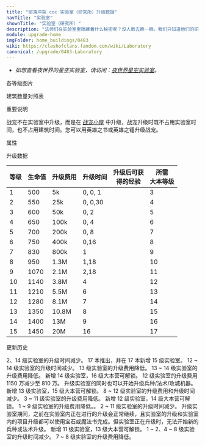 ```yaml
---
title: "部落冲突 coc 实验室（研究所）升级数据"
navTitle: "实验室"
shownTitle: "实验室（研究所）"
description: "法师们在实验室里隐藏着什么秘密呢？没人敢去瞧一眼。我们只知道他们的研究可以使部队和法术变得更强！"
module: upgrade-home
imgFolder: home_buildings/0483
wiki: https://clashofclans.fandom.com/wiki/Laboratory
canonical: /upgrade/0483-Laboratory
---
```


- *如想查看夜世界的星空实验室，请访问：[夜世界星空实验室](/upgrade/1282-Star-Laboratory)。*

<UnitInfo :folder="$frontmatter.imgFolder" imgSrc="Laboratory15.png" :imgAlt="$frontmatter.navTitle" :description="$frontmatter.description" :isSmallImg="true" />

<SmallTitle>各等级图片</SmallTitle>

<Panel>
    <UnitImgGroup title="实验室" :folder="$frontmatter.imgFolder">
        <UnitImg imgTitle="1 级" imgSrc="Laboratory1.png" />
        <UnitImg imgTitle="2 级" imgSrc="Laboratory2.png" />
        <UnitImg imgTitle="3 级" imgSrc="Laboratory3.png" />
        <UnitImg imgTitle="4 级" imgSrc="Laboratory4.png" />
        <UnitImg imgTitle="5 级" imgSrc="Laboratory5.png" />
        <UnitImg imgTitle="6 级" imgSrc="Laboratory6.png" />
        <UnitImg imgTitle="7 级" imgSrc="Laboratory7.png" />
        <UnitImg imgTitle="8 级" imgSrc="Laboratory8.png" />
        <UnitImg imgTitle="9 级" imgSrc="Laboratory9.png" />
        <UnitImg imgTitle="10 级" imgSrc="Laboratory10.png" />
        <UnitImg imgTitle="11 级" imgSrc="Laboratory11.png" />
        <UnitImg imgTitle="12 级" imgSrc="Laboratory12.png" />
        <UnitImg imgTitle="13 级" imgSrc="Laboratory13.png" />
        <UnitImg imgTitle="14 级" imgSrc="Laboratory14.png" />
        <UnitImg imgTitle="15 级" imgSrc="Laboratory15.png" />
    </UnitImgGroup>
</Panel>

<SmallTitle>建筑数量对照表</SmallTitle>

<BuildingNum>
    <BuildingNumRow title="大本等级" num="1 - 2, 3 - 17" />
    <BuildingNumRow title="建筑数量" num="    0,      1" />
</BuildingNum>

<SmallTitle>重要说明</SmallTitle>

战宠不在实验室中升级，而是在 [战宠小屋](/upgrade/0487-Pet-House) 中升级，战宠升级时既不占用实验室时间，也不占用建筑时间。您可以用英雄之书或英雄之锤升级战宠。

<SmallTitle>属性</SmallTitle>

<UnitProperties>
    <UnitProperty pKey="占地面积" pValue="3×3" />
    <UnitProperty pKey="判定面积" pValue="3×3" :isJudgeSquare="true" />
</UnitProperties>

<SmallTitle>升级数据</SmallTitle>

<script setup>
const tableExtraInfo = [
    {
        "column": 2,
        "type": "cost",
        "gpClass": "building",
        "icon": "Elixir"
    },
    {
        "column": 3,
        "type": "time",
        "gpClass": "building"
    },
    {
        "column": 4,
        "type": "exp",
        "icon": "Exp"
    }
];
</script>

<UnitTable :tableExtraInfo="tableExtraInfo">

| 等级 | 生命值 | 升级费用 | 升级时间 | 升级后可获<br>得的经验 | 所需<br>大本等级 |
| ---- |  ---- |   ----  |    ---   |          ---         |       ---       |
|    1 |   500 |     5k  |  0, 0, 1 |                      |        3        | 
|    2 |   550 |    25k  |  0, 0,30 |                      |        4        |
|    3 |   600 |    50k  |  0, 2    |                      |        5        | 
|    4 |   650 |   100k  |  0, 4    |                      |        6        | 
|    5 |   700 |   200k  |  0, 8    |                      |        7        | 
|    6 |   750 |   400k  |  0,16    |                      |        8        | 
|    7 |   830 |   800k  |  1       |                      |        9        | 
|    8 |   950 |   1.3M  |  1,18    |                      |       10        | 
|    9 |  1070 |   2.1M  |  2,18    |                      |       11        | 
|   10 |  1140 |   3.8M  |  4       |                      |       12        | 
|   11 |  1210 |   5.5M  |  6       |                      |       13        | 
|   12 |  1280 |   8.1M  |  7       |                      |       14        | 
|   13 |  1350 |  10.8M  |  8       |                      |       15        |
|   14 |  1400 |    13M  |  9       |                      |       16        |
|   15 |  1450 |    20M  |  16      |                      |       17        |
</UnitTable>

<SmallTitle>更新历史</SmallTitle>

<Timeline>
    <TimelineItem date="2025/03/24"> 
        <TimelineRow>2、14 级实验室的升级时间减少。</TimelineRow>
    </TimelineItem>
    <TimelineItem date="2024/11/25">
        <TimelineRow>17 本推出，并在 17 本新增 15 级实验室。</TimelineRow>    
        <TimelineRow>12 ~ 14 级实验室的升级时间减少。</TimelineRow>
        <TimelineRow>13 级实验室的升级费用降低。</TimelineRow>
    </TimelineItem>
    <TimelineItem date="2024/06/18">
        <TimelineRow>13 ~ 14 级实验室的升级费用降低。</TimelineRow>
    </TimelineItem>
    <TimelineItem date="2023/12/12">
        <TimelineRow>新增 14 级实验室，16 级大本营可解锁。</TimelineRow>
        <TimelineRow>12 级实验室的升级费用 1150 万减少至 810 万。</TimelineRow>
    </TimelineItem>
    <TimelineItem date="2022/12/12">
        <TimelineRow>升级实验室的同时也可以开始升级兵种/法术/攻城机器。</TimelineRow>
    </TimelineItem>
    <TimelineItem date="2022/10/10">
        <TimelineRow>新增 13 级实验室，15 级大本营可解锁。</TimelineRow>
        <TimelineRow>8 ~ 12 级实验室的升级费用和升级时间减少。</TimelineRow>
    </TimelineItem>
    <TimelineItem date="2021/12/09">
        <TimelineRow>3 ~ 11 级实验室的升级费用降低。</TimelineRow>
    </TimelineItem>
    <TimelineItem date="2021/04/12">
        <TimelineRow>新增 12 级实验室，14 级大本营可解锁。</TimelineRow>
        <TimelineRow>1 ~ 9 级实验室的升级费用降低。。</TimelineRow>
        <TimelineRow>2 ~ 11 级实验室的升级时间减少。</TimelineRow>
        <TimelineRow>升级实验室期间，之前在实验室内正在进行的升级会正常继续，且实验室的升级和实验室内的项目升级都可以使用宝石或魔法书完成。但实验室正在升级时，无法开始新的兵种或法术升级。</TimelineRow>
    </TimelineItem> 
    <TimelineItem date="2019/12/09">
        <TimelineRow>新增 11 级实验室，13 级大本营可解锁。</TimelineRow>
    </TimelineItem>
    <TimelineItem date="2019/04/02">
        <TimelineRow>1 ~ 2、4 ~ 8 级实验室的升级时间减少。</TimelineRow>
        <TimelineRow>7 ~ 8 级实验室的升级费用降低。</TimelineRow>
    </TimelineItem>    
    <TimelineItem :historyBottom="true" />
</Timeline>